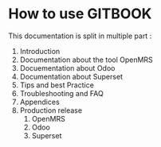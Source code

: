 # How to use GITBOOK

This documentation is split in multiple part :&#x20;

1. Introduction
2. Documentation about the tool OpenMRS
3. Docuementation about Odoo
4. Documentation about Superset
5. Tips and best Practice
6. Troubleshooting and FAQ
7. Appendices
8. Production release&#x20;
   1. OpenMRS
   2. Odoo
   3. Superset
